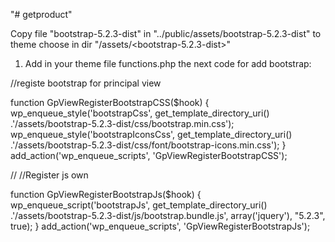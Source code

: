 "# getproduct" 

Copy file "bootstrap-5.2.3-dist" in  "../public/assets/bootstrap-5.2.3-dist"  to theme choose in dir "/assets/<bootstrap-5.2.3-dist>"


1.  Add in your theme file functions.php the next code for add bootstrap:

//registe bootstrap for principal view

function GpViewRegisterBootstrapCSS($hook)
{
    wp_enqueue_style('bootstrapCss', get_template_directory_uri() .'/assets/bootstrap-5.2.3-dist/css/bootstrap.min.css');
    wp_enqueue_style('bootstrapIconsCss', get_template_directory_uri() .'/assets/bootstrap-5.2.3-dist/css/font/bootstrap-icons.min.css');
}
add_action('wp_enqueue_scripts', 'GpViewRegisterBootstrapCSS');



// //Register js own

function GpViewRegisterBootstrapJs($hook)
{
    wp_enqueue_script('bootstrapJs', get_template_directory_uri() .'/assets/bootstrap-5.2.3-dist/js/bootstrap.bundle.js', array('jquery'), "5.2.3", true);
}
add_action('wp_enqueue_scripts', 'GpViewRegisterBootstrapJs');



